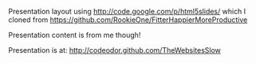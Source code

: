 Presentation layout using http://code.google.com/p/html5slides/ which I cloned from https://github.com/RookieOne/FitterHappierMoreProductive

Presentation content is from me though!

Presentation is at: http://codeodor.github.com/TheWebsitesSlow